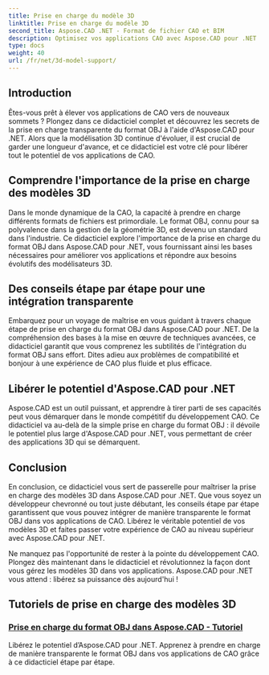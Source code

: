 ```yaml
---
title: Prise en charge du modèle 3D
linktitle: Prise en charge du modèle 3D
second_title: Aspose.CAD .NET - Format de fichier CAO et BIM
description: Optimisez vos applications CAO avec Aspose.CAD pour .NET ! Maîtrisez l’art de prendre en charge de manière transparente le format OBJ, libérant ainsi tout le potentiel de vos modèles 3D.
type: docs
weight: 40
url: /fr/net/3d-model-support/
---
```


## Introduction

Êtes-vous prêt à élever vos applications de CAO vers de nouveaux sommets ? Plongez dans ce didacticiel complet et découvrez les secrets de la prise en charge transparente du format OBJ à l'aide d'Aspose.CAD pour .NET. Alors que la modélisation 3D continue d'évoluer, il est crucial de garder une longueur d'avance, et ce didacticiel est votre clé pour libérer tout le potentiel de vos applications de CAO.

## Comprendre l'importance de la prise en charge des modèles 3D

Dans le monde dynamique de la CAO, la capacité à prendre en charge différents formats de fichiers est primordiale. Le format OBJ, connu pour sa polyvalence dans la gestion de la géométrie 3D, est devenu un standard dans l'industrie. Ce didacticiel explore l'importance de la prise en charge du format OBJ dans Aspose.CAD pour .NET, vous fournissant ainsi les bases nécessaires pour améliorer vos applications et répondre aux besoins évolutifs des modélisateurs 3D.

## Des conseils étape par étape pour une intégration transparente

Embarquez pour un voyage de maîtrise en vous guidant à travers chaque étape de prise en charge du format OBJ dans Aspose.CAD pour .NET. De la compréhension des bases à la mise en œuvre de techniques avancées, ce didacticiel garantit que vous comprenez les subtilités de l'intégration du format OBJ sans effort. Dites adieu aux problèmes de compatibilité et bonjour à une expérience de CAO plus fluide et plus efficace.

## Libérer le potentiel d'Aspose.CAD pour .NET

Aspose.CAD est un outil puissant, et apprendre à tirer parti de ses capacités peut vous démarquer dans le monde compétitif du développement CAO. Ce didacticiel va au-delà de la simple prise en charge du format OBJ : il dévoile le potentiel plus large d'Aspose.CAD pour .NET, vous permettant de créer des applications 3D qui se démarquent.

## Conclusion

En conclusion, ce didacticiel vous sert de passerelle pour maîtriser la prise en charge des modèles 3D dans Aspose.CAD pour .NET. Que vous soyez un développeur chevronné ou tout juste débutant, les conseils étape par étape garantissent que vous pouvez intégrer de manière transparente le format OBJ dans vos applications de CAO. Libérez le véritable potentiel de vos modèles 3D et faites passer votre expérience de CAO au niveau supérieur avec Aspose.CAD pour .NET.

Ne manquez pas l'opportunité de rester à la pointe du développement CAO. Plongez dès maintenant dans le didacticiel et révolutionnez la façon dont vous gérez les modèles 3D dans vos applications. Aspose.CAD pour .NET vous attend : libérez sa puissance dès aujourd'hui !
## Tutoriels de prise en charge des modèles 3D
### [Prise en charge du format OBJ dans Aspose.CAD - Tutoriel](./supporting-obj-format-in-aspose-cad/)
Libérez le potentiel d’Aspose.CAD pour .NET. Apprenez à prendre en charge de manière transparente le format OBJ dans vos applications de CAO grâce à ce didacticiel étape par étape.